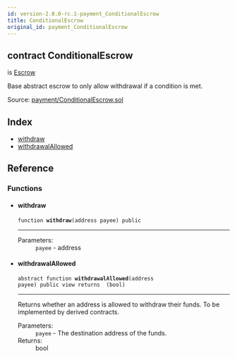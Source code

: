```yaml
---
id: version-2.0.0-rc.1-payment_ConditionalEscrow
title: ConditionalEscrow
original_id: payment_ConditionalEscrow
---
```


<div class="contract-doc"><div class="contract"><h2 class="contract-header"><span class="contract-kind">contract</span> ConditionalEscrow</h2><p class="base-contracts"><span>is</span> <a href="payment_Escrow.html">Escrow</a></p><p class="description">Base abstract escrow to only allow withdrawal if a condition is met.</p><div class="source">Source: <a href="https://github.com/OpenZeppelin/zeppelin-solidity/blob/v2.0.0-rc.1/contracts/payment/ConditionalEscrow.sol" target="_blank">payment/ConditionalEscrow.sol</a></div></div><div class="index"><h2>Index</h2><ul><li><a href="payment_ConditionalEscrow.html#withdraw">withdraw</a></li><li><a href="payment_ConditionalEscrow.html#withdrawalAllowed">withdrawalAllowed</a></li></ul></div><div class="reference"><h2>Reference</h2><div class="functions"><h3>Functions</h3><ul><li><div class="item function"><span id="withdraw" class="anchor-marker"></span><h4 class="name">withdraw</h4><div class="body"><code class="signature">function <strong>withdraw</strong><span>(address payee) </span><span>public </span></code><hr/><dl><dt><span class="label-parameters">Parameters:</span></dt><dd><div><code>payee</code> - address</div></dd></dl></div></div></li><li><div class="item function"><span id="withdrawalAllowed" class="anchor-marker"></span><h4 class="name">withdrawalAllowed</h4><div class="body"><code class="signature"><span>abstract </span>function <strong>withdrawalAllowed</strong><span>(address payee) </span><span>public </span><span>view </span><span>returns  (bool) </span></code><hr/><div class="description"><p>Returns whether an address is allowed to withdraw their funds. To be implemented by derived contracts.</p></div><dl><dt><span class="label-parameters">Parameters:</span></dt><dd><div><code>payee</code> - The destination address of the funds.</div></dd><dt><span class="label-return">Returns:</span></dt><dd>bool</dd></dl></div></div></li></ul></div></div></div>
